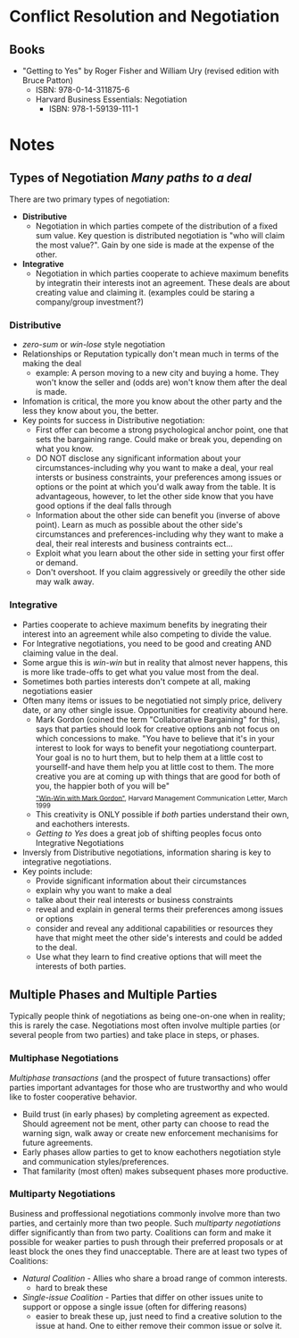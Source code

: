 # Conflict Resolution and Negotiation 

## Books
- "Getting to Yes" by Roger Fisher and William Ury (revised edition with Bruce Patton) 
    - ISBN: 978-0-14-311875-6
  - Harvard Business Essentials: Negotiation
    - ISBN: 978-1-59139-111-1

# Notes

## Types of Negotiation *Many paths to a deal*

There are two primary types of negotiation: 
- **Distributive**
  - Negotiation in which parties compete of the distribution of a fixed sum value. Key question is distributed negotiation is "who will claim the most value?". Gain by one side is made at the expense of the other. 
- **Integrative**
  - Negotiation in which parties cooperate to achieve maximum benefits by integratin their interests inot an agreement. These deals are about creating value and claiming it. (examples could be staring a company/group investment?)

### Distributive
- *zero-sum* or *win-lose* style negotiation
- Relationships or Reputation typically don't mean much in terms of the making the deal
  - example: A person moving to a new city and buying a home. They won't know the seller and (odds are) won't know them after the deal is made. 
- Infomation is critical, the more you know about the other party and the less they know about you, the better. 
- Key points for success in Distributive negotiation: 
  - First offer can become a strong psychological anchor point, one that sets the bargaining range. Could make or break you, depending on what you know. 
  - DO NOT disclose any significant information about your circumstances-including why you want to make a deal, your real intersts or business constraints, your preferences among issues or options or the point at which you'd walk away from the table. It is advantageous, however, to let the other side know that you have good options if the deal falls through
  - Information about the other side can benefit you (inverse of above point). Learn as much as possible about the other side's circumstances and preferences-including why they want to make a deal, their real interests and business contraints ect... 
  - Exploit what you learn about the other side in setting your first offer or demand.
  - Don't overshoot. If you claim aggressively or greedily the other side may walk away. 

### Integrative 
- Parties cooperate to achieve maximum benefits by inegrating their interest into an agreement while also competing to divide the value. 
- For Integrative negotiations, you need to be good and creating AND claiming value in the deal. 
- Some argue this is *win-win* but in reality that almost never happens, this is more like trade-offs to get what you value most from the deal. 
- Sometimes both parties interests don't compete at all, making negotiations easier
- Often many items or issues to be negotiatied not simply price, delivery date, or any other single issue. Opportunities for creativity abound here. 
  - Mark Gordon (coined the term "Collaborative Bargaining" for this), says that parties should look for creative options anb not focus on which concessions to make. "You have to believe that it's in your interest to look for ways to benefit your negotiationg counterpart. Your goal is no to hurt them, but to help them at a little cost to yoursellf-and have them help you at little cost to them. The more creative you are at coming up with things that are good for both of you, the happier both of you will be" <br><sub><a href="https://hbsp.harvard.edu/product/C9903A-PDF-ENG">"Win-Win with Mark Gordon"</a>, Harvard Management Communication Letter, March 1999</sub>
  - This creativity is ONLY possible if *both* parties understand their own, and eachothers interests. 
  - *Getting to Yes* does a great job of shifting peoples focus onto Integrative Negotiations
- Inversly from Distributive negotiations, information sharing is key to integrative negotiations. 
- Key points include: 
  - Provide significant information about their circumstances
  - explain why you want to make a deal
  - talke about their real interests or business constraints
  - reveal and explain in general terms their preferences among issues or options
  - consider and reveal any additional capabilities or resources they have that might meet the other side's interests and could be added to the deal. 
  - Use what they learn to find creative options that will meet the interests of both parties. 

## Multiple Phases and Multiple Parties
Typically people think of negotiations as being one-on-one when in reality; this is rarely the case. Negotiations most often involve multiple parties (or several people from two parties) and take place in steps, or phases. 

### Multiphase Negotiations
*Multiphase transactions* (and the prospect of future transactions) offer parties important advantages for those who are trustworthy and who would like to foster cooperative behavior. 
- Build trust (in early phases) by completing agreement as expected. Should agreement not be ment, other party can choose to read the warning sign, walk away or create new enforcement mechanisims for future agreements.
- Early phases allow parties to get to know eachothers negotiation style and communication styles/preferences. 
- That familarity (most often) makes subsequent phases more productive.

### Multiparty Negotiations
Business and proffessional negotiations commonly involve more than two parties, and certainly more than two people. Such *multiparty negotiations* differ significantly than from two party. Coalitions can form and make it possible for weaker parties to push through their preferred proposals or at least block the ones they find unacceptable. There are at least two types of Coalitions: 
- *Natural Coalition* - Allies who share a broad range of common interests.
  - hard to break these
- *Single-issue Coalition* - Parties that differ on other issues unite to support or oppose a single issue (often for differing reasons)
  - easier to break these up, just need to find a creative solution to the issue at hand. One to either remove their common issue or solve it. 

